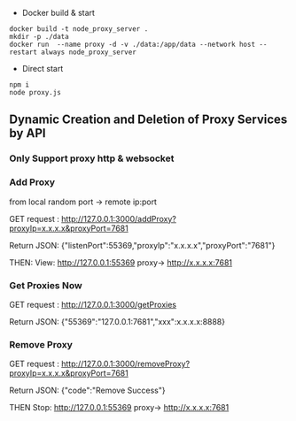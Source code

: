 
* Docker build & start
```
docker build -t node_proxy_server .
mkdir -p ./data
docker run  --name proxy -d -v ./data:/app/data --network host --restart always node_proxy_server
```

* Direct start 
```
npm i
node proxy.js
```

## Dynamic Creation and Deletion of Proxy Services by API

### Only Support proxy http & websocket

### Add Proxy 

from local random port -> remote ip:port

GET request : http://127.0.0.1:3000/addProxy?proxyIp=x.x.x.x&proxyPort=7681

Return JSON: {"listenPort":55369,"proxyIp":"x.x.x.x","proxyPort":"7681"}

THEN: View: http://127.0.0.1:55369 proxy-> http://x.x.x.x:7681

### Get Proxies Now

GET request : http://127.0.0.1:3000/getProxies

Return JSON: {"55369":"127.0.0.1:7681","xxx":x.x.x.x:8888}

### Remove Proxy

GET request : http://127.0.0.1:3000/removeProxy?proxyIp=x.x.x.x&proxyPort=7681

Return JSON: {"code":"Remove Success"}

THEN Stop: http://127.0.0.1:55369 proxy-> http://x.x.x.x:7681



